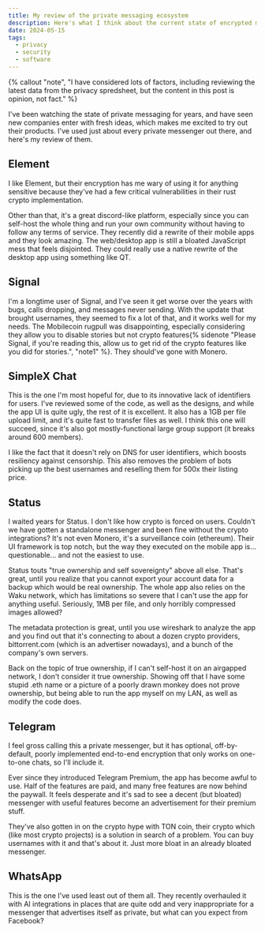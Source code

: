 ```yaml
---
title: My review of the private messaging ecosystem
description: Here's what I think about the current state of encrypted messaging.
date: 2024-05-15
tags:
  - privacy
  - security
  - software
---
```

{% callout "note", "I have considered lots of factors, including reviewing the latest data from the privacy spredsheet, but the content in this post is opinion, not fact." %}

I've been watching the state of private messaging for years, and have seen new companies enter with fresh ideas, which makes me excited to try out their products. I've used just about every private messenger out there, and here's my review of them.

## Element
I like Element, but their encryption has me wary of using it for anything sensitive because they've had a few critical vulnerabilities in their rust crypto implementation.

Other than that, it's a great discord-like platform, especially since you can self-host the whole thing and run your own community without having to follow any terms of service. They recently did a rewrite of their mobile apps and they look amazing. The web/desktop app is still a bloated JavaScript mess that feels disjointed. They could really use a native rewrite of the desktop app using something like QT.

## Signal
I'm a longtime user of Signal, and I've seen it get worse over the years with bugs, calls dropping, and messages never sending. With the update that brought usernames, they seemed to fix a lot of that, and it works well for my needs. The Mobilecoin rugpull was disappointing, especially considering they allow you to disable stories but not crypto features{% sidenote "Please Signal, if you're reading this, allow us to get rid of the crypto features like you did for stories.", "note1" %}. They should've gone with Monero.

## SimpleX Chat
This is the one I'm most hopeful for, due to its innovative lack of identifiers for users. I've reviewed some of the code, as well as the designs, and while the app UI is quite ugly, the rest of it is excellent. It also has a 1GB per file upload limit, and it's quite fast to transfer files as well. I think this one will succeed, since it's also got mostly-functional large group support (it breaks around 600 members).

I like the fact that it doesn't rely on DNS for user identifiers, which boosts resiliency against censorship. This also removes the problem of bots picking up the best usernames and reselling them for 500x their listing price.

## Status
I waited years for Status. I don't like how crypto is forced on users. Couldn't we have gotten a standalone messenger and been fine without the crypto integrations? It's not even Monero, it's a surveillance coin (ethereum). Their UI framework is top notch, but the way they executed on the mobile app is... questionable... and not the easiest to use.

Status touts "true ownership and self sovereignty" above all else. That's great, until you realize that you cannot export your account data for a backup which would be real ownership. The whole app also relies on the Waku network, which has limitations so severe that I can't use the app for anything useful. Seriously, 1MB per file, and only horribly compressed images allowed?

The metadata protection is great, until you use wireshark to analyze the app and you find out that it's connecting to about a dozen crypto providers, bittorrent.com (which is an advertiser nowadays), and a bunch of the company's own servers.

Back on the topic of true ownership, if I can't self-host it on an airgapped network, I don't consider it true ownership. Showing off that I have some stupid .eth name or a picture of a poorly drawn monkey does not prove ownership, but being able to run the app myself on my LAN, as well as modify the code does.

## Telegram
I feel gross calling this a private messenger, but it has optional, off-by-default, poorly implemented end-to-end encryption that only works on one-to-one chats, so I'll include it.

Ever since they introduced Telegram Premium, the app has become awful to use. Half of the features are paid, and many free features are now behind the paywall. It feels desperate and it's sad to see a decent (but bloated) messenger with useful features become an advertisement for their premium stuff.

They've also gotten in on the crypto hype with TON coin, their crypto which (like most crypto projects) is a solution in search of a problem. You can buy usernames with it and that's about it. Just more bloat in an already bloated messenger.

## WhatsApp
This is the one I've used least out of them all. They recently overhauled it with AI integrations in places that are quite odd and very inappropriate for a messenger that advertises itself as private, but what can you expect from Facebook?
